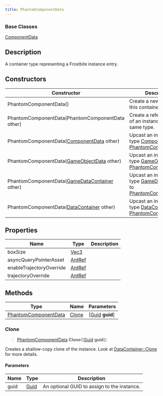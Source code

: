 ```yaml
---
title: PhantomComponentData
---
```

### Base Classes

[ComponentData](ComponentData)

## Description

A container type representing a Frostbite instance entry.

## Constructors

| Constructor                                                                     | Description                                                                                                                     |
| ------------------------------------------------------------------------------- | ------------------------------------------------------------------------------------------------------------------------------- |
| PhantomComponentData()                                                          | Create a new instance of this container type.                                                                                   |
| PhantomComponentData(PhantomComponentData other)                                | Create a reference copy of an instance of the same type.                                                                        |
| PhantomComponentData([ComponentData](ComponentData) other)                      | Upcast an instance of type [ComponentData](ComponentData) to [PhantomComponentData](PhantomComponentData).                      |
| PhantomComponentData([GameObjectData](GameObjectData) other)                    | Upcast an instance of type [GameObjectData](GameObjectData) to [PhantomComponentData](PhantomComponentData).                    |
| PhantomComponentData([GameDataContainer](GameDataContainer) other)              | Upcast an instance of type [GameDataContainer](GameDataContainer) to [PhantomComponentData](PhantomComponentData).              |
| PhantomComponentData([DataContainer](/vext/ref/shared/class/datacontainer) other) | Upcast an instance of type [DataContainer](/vext/ref/shared/class/datacontainer) to [PhantomComponentData](PhantomComponentData). |

## Properties

| Name                     | Type                              | Description |
| ------------------------ | --------------------------------- | ----------- |
| boxSize                  | [Vec3](/vext/ref/shared/class/vec3) |             |
| asyncQueryPointerAsset   | [AntRef](AntRef)                  |             |
| enableTrajectoryOverride | [AntRef](AntRef)                  |             |
| trajectoryOverride       | [AntRef](AntRef)                  |             |

## Methods

| Type                                         | Name            | Parameters                                     |
| -------------------------------------------- | --------------- | ---------------------------------------------- |
| [PhantomComponentData](PhantomComponentData) | [Clone](#clone) | \[[Guid](/vext/ref/shared/class/guid) **guid**\] |

### Clone

> [PhantomComponentData](PhantomComponentData) **Clone**(\[[Guid](/vext/ref/shared/class/guid) **guid**\])

Creates a shallow-copy clone of the instance. Look at [DataContainer::Clone](/vext/ref/shared/class/datacontainer#clone) for more details.

#### Parameters

| Name | Type         | Description                                 |
| ---- | ------------ | ------------------------------------------- |
| guid | [Guid](Guid) | An optional GUID to assign to the instance. |

